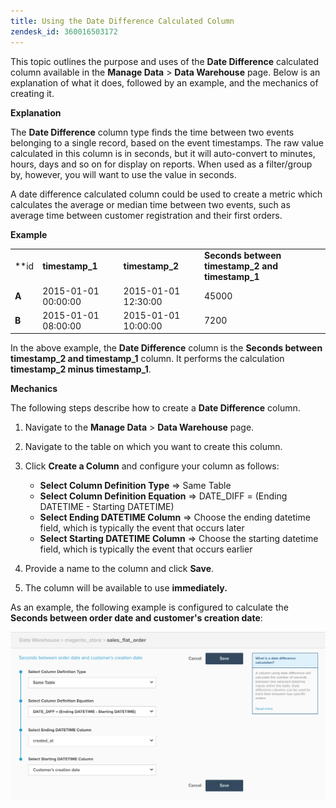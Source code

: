 ```yaml
---
title: Using the Date Difference Calculated Column
zendesk_id: 360016503172
---
```


 This topic outlines the purpose and uses of the **Date Difference** calculated column available in the **Manage Data** > **Data Warehouse** page. Below is an explanation of what it does, followed by an example, and the mechanics of creating it.

**Explanation**

The **Date Difference** column type finds the time between two events belonging to a single record, based on the event timestamps. The raw value calculated in this column is in seconds, but it will auto-convert to minutes, hours, days and so on for display on reports. When used as a filter/group by, however, you will want to use the value in seconds.

A date difference calculated column could be used to create a metric which calculates the average or median time between two events, such as average time between customer registration and their first orders.

**Example**

|||||
|--- |--- |--- |--- |
|**id|**timestamp_1**|**timestamp_2**|**Seconds between timestamp_2 and timestamp_1**|
|**A**|2015-01-01 00:00:00|2015-01-01 12:30:00|45000|
|**B**|2015-01-01 08:00:00|2015-01-01 10:00:00|7200|

<!--<table>
<tbody>
<tr>
<td>
<p>**id** </p>
</td>
<td>
<p>**timestamp_1** </p>
</td>
<td>
<p>**timestamp_2** </p>
</td>
<td>
<p>**Seconds between timestamp_2 and timestamp_1** </p>
</td>
</tr>
<tr>
<td>
<p>**A** </p>
</td>
<td>
<p>2015-01-01 00:00:00 </p>
</td>
<td>
<p>2015-01-01 12:30:00 </p>
</td>
<td>
<p>45000 </p>
</td>
</tr>
<tr>
<td>
<p>**B** </p>
</td>
<td>
<p>2015-01-01 08:00:00 </p>
</td>
<td>
<p>2015-01-01 10:00:00 </p>
</td>
<td>
<p>7200 </p>
</td>
</tr>
</tbody>
</table>-->

In the above example, the **Date Difference** column is the **Seconds between timestamp_2 and timestamp_1** column. It performs the calculation **timestamp_2 minus timestamp_1**.

**Mechanics**

The following steps describe how to create a **Date Difference** column.

1. Navigate to the **Manage Data** > **Data Warehouse** page.
1. Navigate to the table on which you want to create this column.
1. Click **Create a Column** and configure your column as follows:
    * **Select Column Definition Type** => Same Table
    * **Select Column Definition Equation** => DATE_DIFF = (Ending DATETIME - Starting DATETIME)
    * **Select Ending DATETIME Column** => Choose the ending datetime field, which is typically the event that occurs later
    * **Select Starting DATETIME Column** => Choose the starting datetime field, which is typically the event that occurs earlier

1. Provide a name to the column and click **Save**.
1. The column will be available to use **immediately.**

As an example, the following example is configured to calculate the **Seconds between order date and customer's creation date**:

![](../../assets/date_diff.png)
